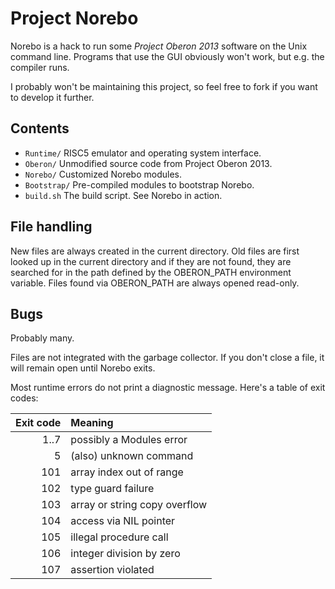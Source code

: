 # Project Norebo

Norebo is a hack to run some _Project Oberon 2013_ software on the
Unix command line. Programs that use the GUI obviously won't work, but
e.g. the compiler runs.

I probably won't be maintaining this project, so feel free to fork
if you want to develop it further.

## Contents

* `Runtime/` RISC5 emulator and operating system interface.
* `Oberon/` Unmodified source code from Project Oberon 2013.
* `Norebo/` Customized Norebo modules.
* `Bootstrap/` Pre-compiled modules to bootstrap Norebo.
* `build.sh` The build script. See Norebo in action.

## File handling

New files are always created in the current directory. Old files are
first looked up in the current directory and if they are not found,
they are searched for in the path defined by the OBERON_PATH
environment variable. Files found via OBERON_PATH are always opened
read-only.

## Bugs

Probably many.

Files are not integrated with the garbage collector. If you don't
close a file, it will remain open until Norebo exits.

Most runtime errors do not print a diagnostic message. Here's a table
of exit codes:

 Exit code | Meaning
----------:|:------------------------------
      1..7 | possibly a Modules error
         5 | (also) unknown command
       101 | array index out of range
       102 | type guard failure
       103 | array or string copy overflow
       104 | access via NIL pointer
       105 | illegal procedure call
       106 | integer division by zero
       107 | assertion violated
